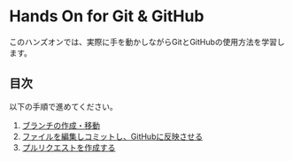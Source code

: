 # Hands On for Git & GitHub
このハンズオンでは、実際に手を動かしながらGitとGitHubの使用方法を学習します。

## 目次
以下の手順で進めてください。
1. [ブランチの作成・移動](./01.md)
2. [ファイルを編集しコミットし、GitHubに反映させる](./02.md)
3. [プルリクエストを作成する](./03.md)